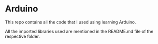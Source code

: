 # Arduino
This repo contains all the code that I used using learning Arduino. 

All the imported libraries used are mentioned in the README.md file of the respective folder.